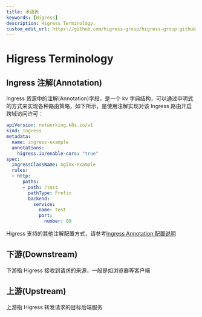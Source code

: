 ```yaml
---
title: 术语表
keywords: [Higress]
description: Higress Terminology.
custom_edit_url: https://github.com/higress-group/higress-group.github.io/blob/master/i18n/zh-cn/docusaurus-plugin-content-docs/current/overview/terminology.md
---
```


# Higress Terminology

## Ingress 注解(Annotation)

Ingress 资源中的注解(Annotation)字段，是一个 kv 字典结构，可以通过申明式的方式来实现各种路由策略，如下所示，是使用注解实现对该 Ingress 路由开启跨域访问许可：

```yaml
apiVersion: networking.k8s.io/v1
kind: Ingress
metadata:
  name: ingress-example
  annotations:
    higress.io/enable-cors: "true"
spec:
  ingressClassName: nginx-example
  rules:
  - http:
      paths:
      - path: /test
        pathType: Prefix
        backend:
          service:
            name: test
            port:
              number: 80
```

Higress 支持的其他注解配置方式，请参考[Ingress Annotation 配置说明](../user/annotation.md)


## 下游(Downstream)

下游指 Higress 接收到请求的来源，一般是如浏览器等客户端

## 上游(Upstream)

上游指 Higress 转发请求的目标后端服务



